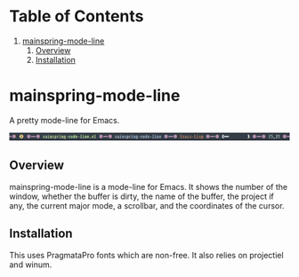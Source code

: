 
# Table of Contents

1.  [mainspring-mode-line](#orgfd4edd5)
    1.  [Overview](#org7d91936)
    2.  [Installation](#org0a2e728)


<a id="orgfd4edd5"></a>

# mainspring-mode-line

A pretty mode-line for Emacs.

![img](mainspring-mode-line.png)


<a id="org7d91936"></a>

## Overview

mainspring-mode-line is a mode-line for Emacs. It shows the number of the window, whether the buffer is dirty, the name of the buffer, the project if any, the current major mode, a scrollbar, and the coordinates of the cursor.


<a id="org0a2e728"></a>

## Installation

This uses PragmataPro fonts which are non-free. It also relies on projectiel and winum.
